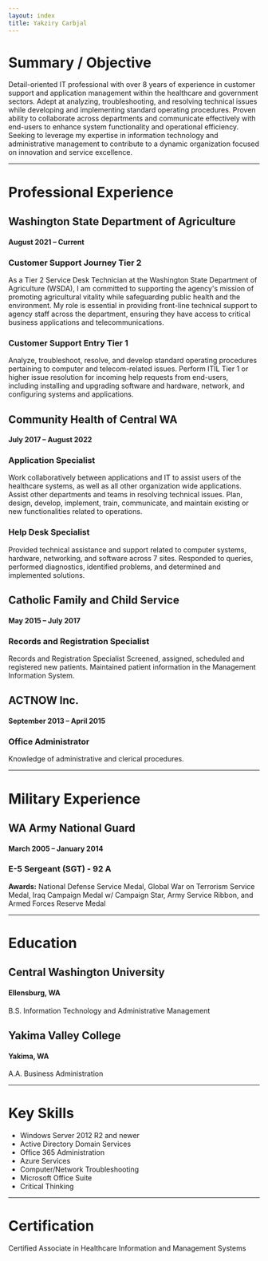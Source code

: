 ```yaml
---
layout: index
title: Yakziry Carbjal
---
```


# Summary / Objective

Detail-oriented IT professional with over 8 years of experience in customer support and application management within the healthcare and government sectors. Adept at analyzing, troubleshooting, and resolving technical issues while developing and implementing standard operating procedures. Proven ability to collaborate across departments and communicate effectively with end-users to enhance system functionality and operational efficiency. Seeking to leverage my expertise in information technology and administrative management to contribute to a dynamic organization focused on innovation and service excellence.

* * *

# Professional Experience

## Washington State Department of Agriculture
#### August 2021 – Current

### Customer Support Journey Tier 2

As a Tier 2 Service Desk Technician at the Washington State Department of Agriculture (WSDA), I am committed to supporting the agency's mission of promoting agricultural vitality while safeguarding public health and the environment. My role is essential in providing front-line technical support to agency staff across the department, ensuring they have access to critical business applications and telecommunications.

### Customer Support Entry Tier 1

Analyze, troubleshoot, resolve, and develop standard operating procedures pertaining to computer and telecom-related issues. Perform ITIL Tier 1 or higher issue resolution for incoming help requests from end-users, including installing and upgrading software and hardware, network, and configuring systems and applications.

## Community Health of Central WA
#### July 2017 – August 2022
### Application Specialist

Work collaboratively between applications and IT to assist users of the healthcare systems, as well as all other organization wide applications. Assist other departments and teams in resolving technical issues. Plan, design, develop, implement, train, communicate, and maintain existing or new functionalities related to operations.

### Help Desk Specialist

Provided technical assistance and support related to computer systems, hardware, networking, and software across 7 sites. Responded to queries, performed diagnostics, identified problems, and determined and implemented solutions.

## Catholic Family and Child Service
#### May 2015 – July 2017
### Records and Registration Specialist

Records and Registration Specialist
Screened, assigned, scheduled and registered new patients. Maintained patient information in the Management Information System.

## ACTNOW Inc.
#### September 2013 – April 2015
### Office Administrator

Knowledge of administrative and clerical procedures.

* * *

# Military Experience

## WA Army National Guard
#### March 2005 – January 2014
### E-5 Sergeant (SGT) - 92 A

**Awards:** National Defense Service Medal, Global War on Terrorism Service Medal, Iraq Campaign Medal w/ Campaign Star, Army Service Ribbon, and Armed Forces Reserve Medal

* * *

# Education

## Central Washington University
#### Ellensburg, WA

B.S. Information Technology and Administrative Management

## Yakima Valley College
#### Yakima, WA

A.A. Business Administration

* * *

# Key Skills

* Windows Server 2012 R2 and newer
* Active Directory Domain Services
* Office 365 Administration
* Azure Services
* Computer/Network Troubleshooting
* Microsoft Office Suite
* Critical Thinking

* * * 

# Certification

Certified Associate in Healthcare Information and Management Systems